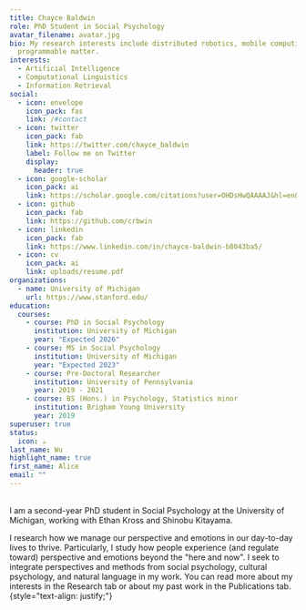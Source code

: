 ```yaml
---
title: Chayce Baldwin
role: PhD Student in Social Psychology
avatar_filename: avatar.jpg
bio: My research interests include distributed robotics, mobile computing and
  programmable matter.
interests:
  - Artificial Intelligence
  - Computational Linguistics
  - Information Retrieval
social:
  - icon: envelope
    icon_pack: fas
    link: /#contact
  - icon: twitter
    icon_pack: fab
    link: https://twitter.com/chayce_baldwin
    label: Follow me on Twitter
    display:
      header: true
  - icon: google-scholar
    icon_pack: ai
    link: https://scholar.google.com/citations?user=OHDsHwQAAAAJ&hl=en&oi=ao
  - icon: github
    icon_pack: fab
    link: https://github.com/crbwin
  - icon: linkedin
    icon_pack: fab
    link: https://www.linkedin.com/in/chayce-baldwin-b8043ba5/
  - icon: cv
    icon_pack: ai
    link: uploads/resume.pdf
organizations:
  - name: University of Michigan
    url: https://www.stanford.edu/
education:
  courses:
    - course: PhD in Social Psychology
      institution: University of Michigan
      year: "Expected 2026"
    - course: MS in Social Psychology
      institution: University of Michigan
      year: "Expected 2023"
    - course: Pre-Doctoral Researcher
      institution: University of Pennsylvania
      year: 2019 - 2021
    - course: BS (Hons.) in Psychology, Statistics minor
      institution: Brigham Young University
      year: 2019
superuser: true
status:
  icon: ☕️
last_name: Wu
highlight_name: true
first_name: Alice
email: ""
---
```


<br>I am a second-year PhD student in Social Psychology at the University of Michigan, working with Ethan Kross and Shinobu Kitayama.  

I research how we manage our perspective and emotions in our day-to-day lives to thrive.  Particularly, I study how people experience  (and regulate toward) perspective and emotions beyond the "here and now". I seek to integrate perspectives and methods from social psychology, cultural psychology, and natural language in my work. You can read more about my interests in the Research tab or about my past work in the Publications tab.
{style="text-align: justify;"}
